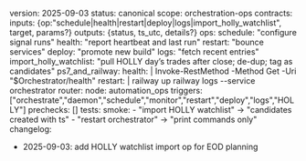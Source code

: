 <!-- GPT-USAGE-HEADER:v1
Type: reference documentation (not executable code).
Rules: Treat as docs; do not run as code. Obey the action schemas in ./01-unified-instruction-set.md.
-->
version: 2025-09-03
status: canonical
scope: orchestration-ops
contracts:
  inputs: {op:"schedule|health|restart|deploy|logs|import_holly_watchlist", target, params?}
  outputs: {status, ts_utc, details?}
ops:
  schedule: "configure signal runs"
  health: "report heartbeat and last run"
  restart: "bounce services"
  deploy: "promote new build"
  logs: "fetch recent entries"
  import_holly_watchlist: "pull HOLLY day’s trades after close; de-dup; tag as candidates"
ps7_and_railway:
  health: |
    Invoke-RestMethod -Method Get -Uri "$Orchestrator/health"
  restart: |
    railway up
    railway logs --service orchestrator
router:
  node: automation_ops
  triggers: ["orchestrate","daemon","schedule","monitor","restart","deploy","logs","HOLLY"]
  prechecks: []
tests:
  smoke:
    - "import HOLLY watchlist" -> "candidates created with ts"
    - "restart orchestrator" -> "print commands only"
changelog:
  - 2025-09-03: add HOLLY watchlist import op for EOD planning
